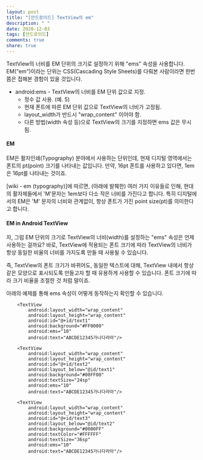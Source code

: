 ```yaml
---
layout: post
title: "[안드로이드] TextView의 em"
description: " "
date: 2020-12-03
tags: [안드로이드]
comments: true
share: true
---
```



TextView의 너비를 EM 단위의 크기로 설정하기 위해 "ems" 속성을 사용합니다. EM("em")이라는 단위는 CSS(Cascading Style Sheets)를 다뤄본 사람이라면 한번 쯤은 접해본 경험이 있을 것입니다.

* android:ems - TextView의 너비를 EM 단위 값으로 지정.
	* 정수 값 사용. (예. 5)
	* 현재 폰트에 따른 EM 단위 값으로 TextView의 너비가 고정됨.
	* layout_width가 반드시 "wrap_content" 이어야 함.
	* 다른 방법(width 속성 등)으로 TextView의 크기를 지정하면 ems 값은 무시됨.

	
#### EM
EM은 활자인쇄(Typography) 분야에서 사용하는 단위인데, 현재 디지털 영역에서는 폰트의 pt(point) 크기를 나타내는 값입니다. 만약, 16pt 폰트를 사용하고 있다면, 1em은 16pt를 나타내는 것이죠.


[wiki - em (typography)]에 따르면, (아래에 발췌한) 여러 가지 이유들로 인해, 현대의 활자체들에서 'M'문자는 1em보다 다소 작은 너비를 가진다고 합니다. 특히 디지털에서의 EM은 'M' 문자의 너비와 관계없이, 항상 폰트가 가진 point size(pt)를 의미한다고 합니다.


#### EM in Android TextView

자, 그럼 EM 단위의 크기로 TextView의 너비(width)를 설정하는 "ems" 속성은 언제 사용하는 걸까요? 바로, TextView에 적용되는 폰트 크기에 따라 TextView의 너비가 항상 동일한 비율의 너비를 가지도록 만들 때 사용될 수 있습니다.


즉, TextView의 폰트 크기가 바뀌어도, 동일한 텍스트에 대해, TextView 내에서 항상 같은 모양으로 표시되도록 만들고자 할 때 유용하게 사용할 수 있습니다. 폰트 크기에 따라 크기 비율을 조절한 것 처럼 말이죠.



아래의 예제를 통해 ems 속성이 어떻게 동작하는지 확인할 수 있습니다.
```
    <TextView
        android:layout_width="wrap_content"
        android:layout_height="wrap_content"
        android:id="@+id/text1"
        android:background="#FF0000"
        android:ems="10"
        android:text="ABCDE12345가나다라마"/>

    <TextView
        android:layout_width="wrap_content"
        android:layout_height="wrap_content"
        android:id="@+id/text2"
        android:layout_below="@id/text1"
        android:background="#00FF00"
        android:textSize="24sp"
        android:ems="10"
        android:text="ABCDE12345가나다라마"/>

    <TextView
        android:layout_width="wrap_content"
        android:layout_height="wrap_content"
        android:id="@+id/text3"
        android:layout_below="@id/text2"
        android:background="#0000FF"
        android:textColor="#FFFFFF"
        android:textSize="36sp"
        android:ems="10"
        android:text="ABCDE12345가나다라마"/>
```
